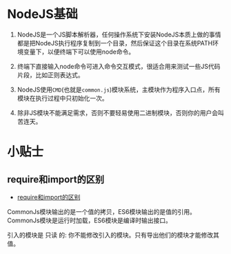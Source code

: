 # NodeJS基础
1. NodeJS是一个JS脚本解析器，任何操作系统下安装NodeJS本质上做的事情都是把NodeJS执行程序复制到一个目录，然后保证这个目录在系统PATH环境变量下，以便终端下可以使用node命令。

2. 终端下直接输入node命令可进入命令交互模式，很适合用来测试一些JS代码片段，比如正则表达式。

3. NodeJS使用`CMD`(也就是`common.js`)模块系统，主模块作为程序入口点，所有模块在执行过程中只初始化一次。

4. 除非JS模块不能满足需求，否则不要轻易使用二进制模块，否则你的用户会叫苦连天。


# 小贴士

## require和import的区别
- [require和import的区别](https://github.com/funnycoderstar/blog/issues/106)

CommonJs模块输出的是一个值的拷贝，ES6模块输出的是值的引用。
CommonJs模块是运行时加载，ES6模块是编译时输出接口。


引入的模块是 只读 的: 你不能修改引入的模块。只有导出他们的模块才能修改其值。